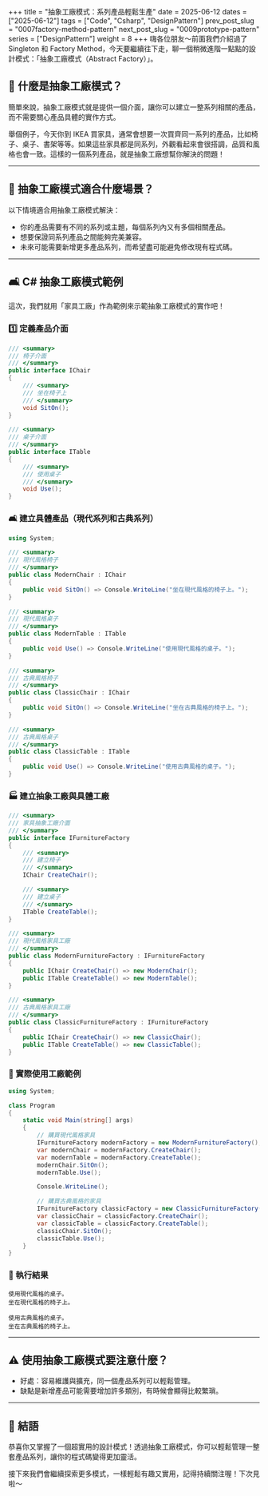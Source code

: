 +++
title = "抽象工廠模式：系列產品輕鬆生產"
date = 2025-06-12
dates = ["2025-06-12"]
tags = ["Code", "Csharp", "DesignPattern"]
prev_post_slug = "0007factory-method-pattern"
next_post_slug = "0009prototype-pattern"
series = ["DesignPattern"]
weight = 8
+++
嗨各位朋友～前面我們介紹過了 Singleton 和 Factory Method，今天要繼續往下走，聊一個稍微進階一點點的設計模式：「抽象工廠模式（Abstract Factory）」。

## 🌟 什麼是抽象工廠模式？

簡單來說，抽象工廠模式就是提供一個介面，讓你可以建立一整系列相關的產品，而不需要關心產品具體的實作方式。

舉個例子，今天你到 IKEA 買家具，通常會想要一次買齊同一系列的產品，比如椅子、桌子、書架等等。如果這些家具都是同系列，外觀看起來會很搭調，品質和風格也會一致。這樣的一個系列產品，就是抽象工廠想幫你解決的問題！

---

## 🧐 抽象工廠模式適合什麼場景？

以下情境適合用抽象工廠模式解決：

- 你的產品需要有不同的系列或主題，每個系列內又有多個相關產品。
- 想要保證同系列產品之間能夠完美兼容。
- 未來可能需要新增更多產品系列，而希望盡可能避免修改現有程式碼。

---

## 🛋️ C# 抽象工廠模式範例

這次，我們就用「家具工廠」作為範例來示範抽象工廠模式的實作吧！

### 1️⃣ 定義產品介面

```csharp
/// <summary>
/// 椅子介面
/// </summary>
public interface IChair
{
    /// <summary>
    /// 坐在椅子上
    /// </summary>
    void SitOn();
}

/// <summary>
/// 桌子介面
/// </summary>
public interface ITable
{
    /// <summary>
    /// 使用桌子
    /// </summary>
    void Use();
}
```

### 🛋️ 建立具體產品（現代系列和古典系列）

```csharp
using System;

/// <summary>
/// 現代風格椅子
/// </summary>
public class ModernChair : IChair
{
    public void SitOn() => Console.WriteLine("坐在現代風格的椅子上。");
}

/// <summary>
/// 現代風格桌子
/// </summary>
public class ModernTable : ITable
{
    public void Use() => Console.WriteLine("使用現代風格的桌子。");
}

/// <summary>
/// 古典風格椅子
/// </summary>
public class ClassicChair : IChair
{
    public void SitOn() => Console.WriteLine("坐在古典風格的椅子上。");
}

/// <summary>
/// 古典風格桌子
/// </summary>
public class ClassicTable : ITable
{
    public void Use() => Console.WriteLine("使用古典風格的桌子。");
}
```

### 🏭 建立抽象工廠與具體工廠

```csharp
/// <summary>
/// 家具抽象工廠介面
/// </summary>
public interface IFurnitureFactory
{
    /// <summary>
    /// 建立椅子
    /// </summary>
    IChair CreateChair();

    /// <summary>
    /// 建立桌子
    /// </summary>
    ITable CreateTable();
}

/// <summary>
/// 現代風格家具工廠
/// </summary>
public class ModernFurnitureFactory : IFurnitureFactory
{
    public IChair CreateChair() => new ModernChair();
    public ITable CreateTable() => new ModernTable();
}

/// <summary>
/// 古典風格家具工廠
/// </summary>
public class ClassicFurnitureFactory : IFurnitureFactory
{
    public IChair CreateChair() => new ClassicChair();
    public ITable CreateTable() => new ClassicTable();
}
```

### 🚀 實際使用工廠範例

```csharp
using System;

class Program
{
    static void Main(string[] args)
    {
        // 購買現代風格家具
        IFurnitureFactory modernFactory = new ModernFurnitureFactory();
        var modernChair = modernFactory.CreateChair();
        var modernTable = modernFactory.CreateTable();
        modernChair.SitOn();
        modernTable.Use();

        Console.WriteLine();

        // 購買古典風格的家具
        IFurnitureFactory classicFactory = new ClassicFurnitureFactory();
        var classicChair = classicFactory.CreateChair();
        var classicTable = classicFactory.CreateTable();
        classicChair.SitOn();
        classicTable.Use();
    }
}
```

### 🎯 執行結果

```
使用現代風格的桌子。
坐在現代風格的椅子上。

使用古典風格的桌子。
坐在古典風格的椅子上。
```

---

## ⚠️ 使用抽象工廠模式要注意什麼？

- 好處：容易維護與擴充，同一個產品系列可以輕鬆管理。
- 缺點是新增產品可能需要增加許多類別，有時候會顯得比較繁瑣。

---

## 🎉 結語

恭喜你又掌握了一個超實用的設計模式！透過抽象工廠模式，你可以輕鬆管理一整套產品系列，讓你的程式碼變得更加靈活。

接下來我們會繼續探索更多模式，一樣輕鬆有趣又實用，記得持續關注喔！下次見啦～
